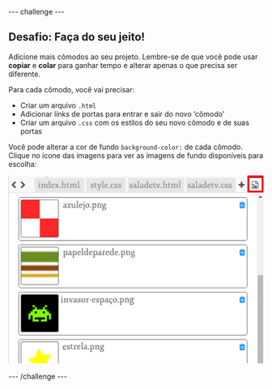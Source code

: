 \--- challenge \---

## Desafio: Faça do seu jeito!

Adicione mais cômodos ao seu projeto. Lembre-se de que você pode usar **copiar** e **colar** para ganhar tempo e alterar apenas o que precisa ser diferente.

Para cada cômodo, você vai precisar:

+ Criar um arquivo `.html`
+ Adicionar links de portas para entrar e sair do novo ‘cômodo’
+ Criar um arquivo `.css` com os estilos do seu novo cômodo e de suas portas

Você pode alterar a cor de fundo `background-color:` de cada cômodo. Clique no ícone das imagens para ver as imagens de fundo disponíveis para escolha:

![captura de tela](images/rooms-images.png)

\--- /challenge \---